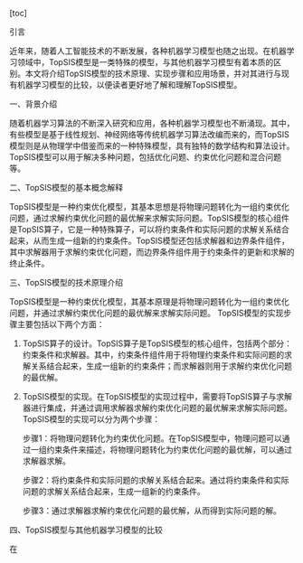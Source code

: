 
[toc]                    
                
                
引言

近年来，随着人工智能技术的不断发展，各种机器学习模型也随之出现。在机器学习领域中，TopSIS模型是一类特殊的模型，与其他机器学习模型有着本质的区别。本文将介绍TopSIS模型的技术原理、实现步骤和应用场景，并对其进行与现有机器学习模型的比较，以便读者更好地了解和理解TopSIS模型。

一、背景介绍

随着机器学习算法的不断深入研究和应用，各种机器学习模型也不断涌现。其中，有些模型是基于线性规划、神经网络等传统机器学习算法改编而来的，而TopSIS模型则是从物理学中借鉴而来的一种特殊模型，具有独特的数学结构和算法设计。TopSIS模型可以用于解决多种问题，包括优化问题、约束优化问题和混合问题等。

二、TopSIS模型的基本概念解释

TopSIS模型是一种约束优化模型，其基本思想是将物理问题转化为一组约束优化问题，通过求解约束优化问题的最优解来求解实际问题。TopSIS模型的核心组件是TopSIS算子，它是一种特殊算子，可以将约束条件和实际问题的求解关系结合起来，从而生成一组新的约束条件。TopSIS模型还包括求解器和边界条件组件，其中求解器用于求解约束优化问题，而边界条件组件用于约束条件的更新和求解的终止条件。

三、TopSIS模型的技术原理介绍

TopSIS模型是一种约束优化模型，其基本原理是将物理问题转化为一组约束优化问题，并通过求解约束优化问题的最优解来求解实际问题。 TopSIS模型的实现步骤主要包括以下两个方面：

1. TopSIS算子的设计。TopSIS算子是TopSIS模型的核心组件，包括两个部分：约束条件和求解器。其中，约束条件组件用于将物理约束条件和实际问题的求解关系结合起来，生成一组新的约束条件；而求解器则用于求解约束优化问题的最优解。

2. TopSIS模型的实现。在TopSIS模型的实现过程中，需要将TopSIS算子与求解器进行集成，并通过调用求解器求解约束优化问题的最优解来求解实际问题。 TopSIS模型的实现可以分为两个步骤：

   步骤1：将物理问题转化为约束优化问题。在TopSIS模型中，物理问题可以通过一组约束条件来描述，将物理问题转化为约束优化问题的最优解，可以通过求解器求解。

   步骤2：将约束条件和实际问题的求解关系结合起来。通过将约束条件和实际问题的求解关系结合起来，生成一组新的约束条件。

   步骤3：通过求解器求解约束优化问题的最优解，从而得到实际问题的解。

四、TopSIS模型与其他机器学习模型的比较

在

